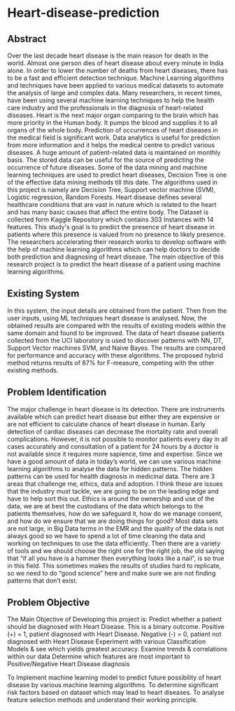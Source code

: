 # Heart-disease-prediction
## Abstract
Over the last decade heart disease is the main reason for death in the world. Almost one person dies of heart disease about every minute in India alone. In order to lower the number of deaths from heart diseases, there has to be a fast and efficient detection technique. Machine Learning algorithms and techniques have been applied to various medical datasets to automate the analysis of large and complex data. Many researchers, in recent times, have been using several machine learning techniques to help the health care industry and the professionals in the diagnosis of heart-related diseases. Heart is the next major organ comparing to the brain which has more priority in the Human body. It pumps the blood and supplies it to all organs of the whole body. Prediction of occurrences of heart diseases in the medical field is significant work. Data analytics is useful for prediction from more information and it helps the medical centre to predict various diseases. A huge amount of patient-related data is maintained on monthly basis. The stored data can be useful for the source of predicting the occurrence of future diseases. Some of the data mining and machine learning techniques are used to predict heart diseases, Decision Tree is one of the effective data mining methods till this date. The algorithms used in this project is namely are Decision Tree, Support vector machine (SVM), Logistic regression, Random Forests. Heart disease defines several healthcare conditions that are vast in nature which is related to the heart and has many basic causes that affect the entire body. The Dataset is collected form Kaggle Repository which contains 303 Instances with 14 features. This study's goal is to predict the presence of heart disease in patients where this presence is valued from no presence to likely presence. The researchers accelerating their research works to develop software with the help of machine learning algorithms which can help doctors to decide both prediction and diagnosing of heart disease. The main objective of this research project is to predict the heart disease of a patient using machine learning algorithms.
## Existing System
In this system, the input details are obtained from the patient. Then from the user inputs, using ML techniques heart disease is analysed. Now, the obtained results are compared with the results of existing models within the same domain and found to be improved. The data of heart disease patients collected from the UCI laboratory is used to discover patterns with NN, DT, Support Vector machines SVM, and Naive Bayes. The results are compared for performance and accuracy with these algorithms. The proposed hybrid method returns results of 87% for F-measure, competing with the other existing methods.
## Problem Identification
The major challenge in heart disease is its detection. There are instruments available which can predict heart disease but either they are expensive or are not efficient to calculate chance of heart disease in human. Early detection of cardiac diseases can decrease the mortality rate and overall complications. However, it is not possible to monitor patients every day in all cases accurately and consultation of a patient for 24 hours by a doctor is not available since it requires more sapience, time and expertise. Since we have a good amount of data in today’s world, we can use various machine learning algorithms to analyse the data for hidden patterns. The hidden patterns can be used for health diagnosis in medicinal data. There are 3 areas that challenge me, ethics, data and adoption. I think these are issues that the industry must tackle, we are going to be on the leading edge and have to help sort this out. Ethics is around the ownership and use of the data, we are at best the custodians of the data which belongs to the patients themselves, how do we safeguard it, how do we manage consent, and how do we ensure that we are doing things for good? Most data sets are not large, in Big Data terms in the EMR and the quality of the data is not always good so we have to spend a lot of time cleaning the data and working on techniques to use the data efficiently. Then there are a variety of tools and we should choose the right one for the right job, the old saying that “if all you have is a hammer then everything looks like a nail”, is so true in this field. This sometimes makes the results of studies hard to replicate, so we need to do “good science” here and make sure we are not finding patterns that don’t exist.
## Problem Objective
The Main Objective of Developing this project is:
Predict whether a patient should be diagnosed with Heart Disease. This is a binary outcome. 
Positive (+) = 1, patient diagnosed with Heart Disease. 
Negative (-) = 0, patient not diagnosed with Heart Disease
Experiment with various Classification Models & see which yields greatest accuracy.
Examine trends & correlations within our data
Determine which features are most important to Positive/Negative Heart Disease diagnosis

To Implement machine learning model to predict future possibility of heart disease by various machine learning algorithms.
To determine significant risk factors based on dataset which may lead to heart diseases.
To analyse feature selection methods and understand their working principle.

